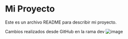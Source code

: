 # Mi Proyecto
Este es un archivo README para describir mi proyecto.

Cambios realizados desde GitHub en la rama dev  ![image](https://github.com/user-attachments/assets/443b4a44-6650-400b-bf68-c9daabcd5d34)
